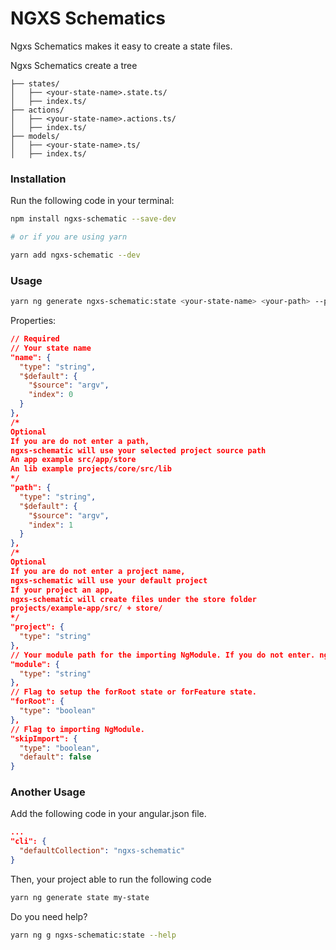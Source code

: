 # NGXS Schematics

Ngxs Schematics makes it easy to create a state files.

Ngxs Schematics create a tree

```treeview
├── states/
│   ├── <your-state-name>.state.ts/
│   ├── index.ts/
├── actions/
│   ├── <your-state-name>.actions.ts/
│   ├── index.ts/
├── models/
│   ├── <your-state-name>.ts/
│   ├── index.ts/
```

### Installation

Run the following code in your terminal:

```bash
npm install ngxs-schematic --save-dev

# or if you are using yarn

yarn add ngxs-schematic --dev
```

### Usage

```bash
yarn ng generate ngxs-schematic:state <your-state-name> <your-path> --project <your-project-name> --module <your-module-path> --forRoot <true|false> --skipImport <true|false>
```

Properties:

```json
// Required
// Your state name
"name": {
  "type": "string",
  "$default": {
    "$source": "argv",
    "index": 0
  }
},
/*
Optional
If you are do not enter a path,
ngxs-schematic will use your selected project source path
An app example src/app/store
An lib example projects/core/src/lib
*/
"path": {
  "type": "string",
  "$default": {
    "$source": "argv",
    "index": 1
  }
},
/*
Optional
If you are do not enter a project name,
ngxs-schematic will use your default project
If your project an app,
ngxs-schematic will create files under the store folder
projects/example-app/src/ + store/
*/
"project": {
  "type": "string"
},
// Your module path for the importing NgModule. If you do not enter. ngxs-schematic will find automaticly.
"module": {
  "type": "string"
},
// Flag to setup the forRoot state or forFeature state.
"forRoot": {
  "type": "boolean"
},
// Flag to importing NgModule.
"skipImport": {
  "type": "boolean",
  "default": false
}
```

### Another Usage

Add the following code in your angular.json file.

```json
...
"cli": {
  "defaultCollection": "ngxs-schematic"
}
```

Then, your project able to run the following code

```bash
yarn ng generate state my-state
```

Do you need help?

```bash
yarn ng g ngxs-schematic:state --help
```
